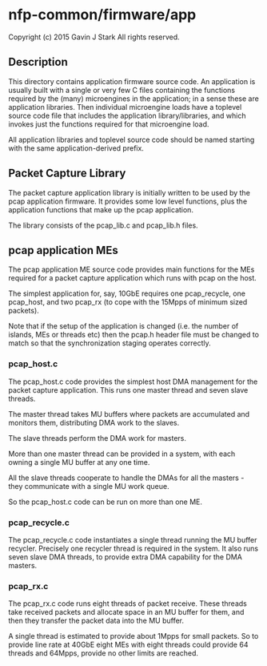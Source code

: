 # nfp-common/firmware/app

 Copyright (c) 2015 Gavin J Stark
 All rights reserved.

## Description

This directory contains application firmware source code. An
application is usually built with a single or very few C files
containing the functions required by the (many) microengines in the
application; in a sense these are application libraries. Then
individual microengine loads have a toplevel source code file that
includes the application library/libraries, and which invokes just the
functions required for that microengine load.

All application libraries and toplevel source code should be named
starting with the same application-derived prefix.

## Packet Capture Library

The packet capture application library is initially written to be used by the
pcap application firmware. It provides some low level functions, plus
the application functions that make up the pcap application.

The library consists of the pcap_lib.c and
pcap_lib.h files.

## pcap application MEs

The pcap application ME source code provides main functions for the
MEs required for a packet capture application which runs with pcap on
the host.

The simplest application for, say, 10GbE requires one pcap_recycle,
one pcap_host, and two pcap_rx (to cope with the 15Mpps of minimum
sized packets).

Note that if the setup of the application is changed (i.e. the number
of islands, MEs or threads etc) then the pcap.h header file must be
changed to match so that the synchronization staging operates
correctly.

### pcap_host.c

The pcap_host.c code provides the simplest host DMA management for the
packet capture application. This runs one master
thread and seven slave threads.

The master thread takes MU buffers where packets are
accumulated and monitors them, distributing DMA work to the
slaves.

The slave threads perform the DMA work for masters.

More than one master thread can be provided in a system, with each
owning a single MU buffer at any one time.

All the slave threads cooperate to handle the DMAs for all the
masters - they communicate with a single MU work queue.

So the pcap_host.c code can be run on more than one ME.

### pcap_recycle.c

The pcap_recycle.c code instantiates a single thread running the MU
buffer recycler. Precisely one recycler thread is required in the
system. It also runs seven slave DMA threads, to provide extra DMA
capability for the DMA masters.

### pcap_rx.c

The pcap_rx.c code runs eight threads of packet receive. These threads
take received packets and allocate space in an MU buffer for them, and
then they transfer the packet data into the MU buffer.

A single thread is estimated to provide about 1Mpps for small
packets. So to provide line rate at 40GbE eight MEs with eight threads
could provide 64 threads and 64Mpps, provide no other limits are
reached.


